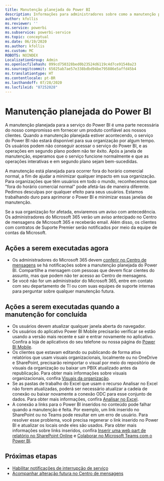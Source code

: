 ```yaml
---
title: Manutenção planejada do Power BI
description: Informações para administradores sobre como a manutenção planejada para o Power BI afeta a organização e as próximas etapas que eles podem precisar executar.
author: kfollis
ms.reviewer: ''
ms.service: powerbi
ms.subservice: powerbi-service
ms.topic: conceptual
ms.date: 06/19/2020
ms.author: kfollis
ms.custom: MC
ROBOTS: NOINDEX
LocalizationGroup: Admin
ms.openlocfilehash: 099cd750328bed0b23524d6119c4d7ce91548a23
ms.sourcegitcommit: 65025ab7ae57e338bdbd94be795886e5affd45b4
ms.translationtype: HT
ms.contentlocale: pt-BR
ms.lasthandoff: 07/28/2020
ms.locfileid: "87252028"
---
```

# <a name="power-bi-planned-maintenance"></a>Manutenção planejada do Power BI

A manutenção planejada para a serviço do Power BI é uma parte necessária do nosso compromisso em fornecer um produto confiável aos nossos clientes. Quando a manutenção planejada estiver acontecendo, o serviço do Power BI não estará disponível para sua organização por algum tempo. Os usuários podem não conseguir acessar o serviço do Power BI, e as operações em segundo plano podem não ter êxito. Após a janela de manutenção, esperamos que o serviço funcione normalmente e que as operações interativas e em segundo plano sejam bem-sucedidas.  

A manutenção está planejada para ocorrer fora do horário comercial normal, a fim de ajudar a minimizar qualquer impacto em sua organização. Para organizações que têm usuários em todo o mundo, reconhecemos que "fora do horário comercial normal" pode afetá-las de maneira diferente. Pedimos desculpas por qualquer efeito para seus usuários. Estamos trabalhando duro para aprimorar o Power BI e minimizar essas janelas de manutenção.

Se a sua organização for afetada, enviaremos um aviso com antecedência. Os administradores do Microsoft 365 verão um aviso antecipado no Centro de mensagens de Microsoft 365 e receberão email. Além disso, os clientes com contratos de Suporte Premier serão notificados por meio da equipe de contas da Microsoft.

## <a name="actions-to-take-now"></a>Ações a serem executadas agora

* Os administradores do Microsoft 365 devem [conferir no Centro de mensagens](https://admin.microsoft.com/Adminportal/Home#/MessageCenter) se há notificações sobre a manutenção planejada do Power BI. Compartilhe a mensagem com pessoas que devem ficar cientes do assunto, mas que podem não ter acesso ao Centro de mensagens.
* Se você não for um administrador do Microsoft 365, entre em contato com seu departamento de TI ou com suas equipes de suporte internas para perguntar sobre qualquer manutenção futura.

## <a name="actions-to-take-when-maintenance-is-complete"></a>Ações a serem executadas quando a manutenção for concluída

* Os usuários devem atualizar qualquer janela aberta do navegador.
* Os usuários do aplicativo Power BI Mobile precisarão verificar se estão usando a versão mais recente e sair e entrar novamente no aplicativo. Confira a loja de aplicativos do seu telefone ou nossa página do [Power BI Mobile](https://powerbi.microsoft.com/mobile/).
* Os clientes que estavam editando ou publicando de forma ativa relatórios que usam visuais organizacionais, localmente ou no OneDrive e SharePoint, precisarão reimportar o visual por meio do repositório de visuais da organização ou baixar um PBIX atualizado antes da republicação. Para obter mais informações sobre visuais organizacionais, confira [Visuais da organização](service-admin-portal.md#organization-visuals).
* Se as pastas de trabalho do Excel que usam o recurso Analisar no Excel não forem atualizadas, poderá ser necessário atualizar a cadeia de conexão ou baixar novamente a conexão ODC para esse conjunto de dados. Para obter mais informações, confira [Analisar no Excel](../collaborate-share/service-analyze-in-excel.md#connect-to-power-bi-data).
* A conexão a links para o Power BI inseridos no conteúdo pode falhar quando a manutenção é feita. Por exemplo, um link inserido no SharePoint ou no Teams pode resultar em um erro de usuário. Para resolver esse problema, você precisa regenerar o link inserido no Power BI e atualizar os locais onde eles são usados. Para obter mais informações sobre links inseridos, confira [Inserir uma web part de relatório no SharePoint Online](../collaborate-share/service-embed-report-spo.md) e [Colaborar no Microsoft Teams com o Power BI](../collaborate-share/service-collaborate-microsoft-teams.md).

## <a name="next-steps"></a>Próximas etapas

* [Habilitar notificações de interrupção de serviço](service-interruption-notifications.md)
* [Acompanhar alteração futura no Centro de mensagens](https://docs.microsoft.com/microsoft-365/admin/manage/message-center?view=o365-worldwide)
